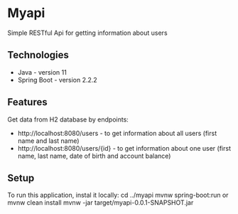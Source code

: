 # Myapi
Simple RESTful Api for getting information about users

## Technologies
* Java - version 11
* Spring Boot - version 2.2.2

## Features
Get data from H2 database by endpoints:
* http://localhost:8080/users - to get information about all users (first name and last name)
* http://localhost:8080/users/{id} - to get information about one user (first name, last name, date of birth and account balance)

## Setup
To run this application, instal it locally:
cd ../myapi
mvnw spring-boot:run
or
mvnw clean install
mvnw -jar target/myapi-0.0.1-SNAPSHOT.jar
